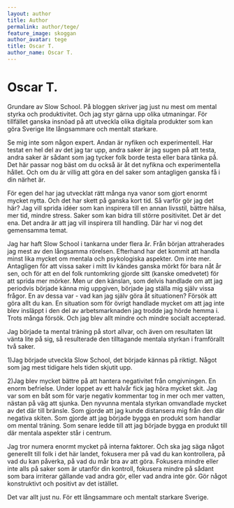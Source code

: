 ```yaml
---
layout: author
title: Author
permalink: author/tege/
feature_image: skoggan
author_avatar: tege
title: Oscar T.
author_name: Oscar T.
---
```


# Oscar T.

Grundare av Slow School. På bloggen skriver jag just nu mest om mental styrka och produktivitet. Och jag styr gärna upp olika utmaningar. 
För tillfället ganska insnöad på att utveckla olika digitala produkter som kan göra Sverige lite långsammare och mentalt starkare. 

Se mig inte som någon expert. Andan är nyfiken och experimentell. Har testat en hel del av det jag tar upp, andra saker är jag sugen på att testa, andra saker är sådant som jag tycker folk borde testa eller bara tänka på. Det här passar nog bäst om du också är åt det nyfikna och experimentella hållet. Och om du är villig att göra en del saker som antagligen ganska få i din närhet är.

För egen del har jag utvecklat rätt många nya vanor som gjort enormt mycket nytta. Och det har skett på ganska kort tid. Så varför gör jag det här? Jag vill sprida idéer som kan inspirera till en annan livsstil, bättre hälsa, mer tid, mindre stress. Saker som kan bidra till större positivitet. Det är det ena. Det andra är att jag vill inspirera till handling. Där har vi nog det gemensamma temat. 

Jag har haft Slow School i tankarna under flera år. Från början attraherades jag mest av den långsamma rörelsen. Efterhand har det kommit att handla minst lika mycket om mentala och psykologiska aspekter. Om inte mer. Antagligen för att vissa saker i mitt liv kändes ganska mörkt för bara nåt år sen, och för att en del folk runtomkring gjorde sitt (kanske omedvetet) för att sprida mer mörker. Men ur den känslan, som delvis handlade om att jag periodvis började känna mig uppgiven, började jag ställa mig själv vissa frågor. En av dessa var - vad kan jag själv göra åt situationen? Försök att göra allt du kan. En situation som för övrigt handlade mycket om att jag inte blev insläppt i den del av arbetsmarknaden jag trodde jag hörde hemma i. Trots många försök. Och jag blev allt mindre och mindre socialt accepterad. 

Jag började ta mental träning på stort allvar, och även om resultaten lät vänta lite på sig, så resulterade den tilltagande mentala styrkan i framförallt två saker. 

1)Jag började utveckla Slow School, det började kännas på riktigt. Något som jag mest tidigare hels tiden skjutit upp. 

2)Jag blev mycket bättre på att hantera negativitet från omgivningen. En enorm befrielse. Under loppet av ett halvår fick jag höra mycket skit. Jag var som en båt som för varje negativ kommentar tog in mer och mer vatten, nästan på väg att sjunka. Den nyvunna mentala styrkan omvandlade mycket av det där till bränsle. Som gjorde att jag kunde distansera mig från den där negativa skiten. Som gjorde att jag började bygga en produkt som handlar om mental träning. Som senare ledde till att jag började bygga en produkt till där mentala aspekter står i centrum. 

Jag tror numera enormt mycket på interna faktorer. Och ska jag säga något generellt till folk i det här landet, fokusera mer på vad du kan kontrollera, på vad du kan påverka, på vad du mår bra av att göra. Fokusera mindre eller inte alls på saker som är utanför din kontroll, fokusera mindre på sådant som bara irriterar gällande vad andra gör, eller vad andra inte gör. Gör något konstruktivt och positivt av det istället.

Det var allt just nu. För ett långsammare och mentalt starkare Sverige.

